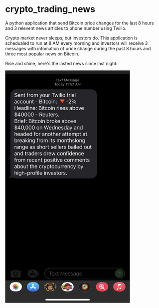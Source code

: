 # crypto_trading_news
A python application that send Bitcoin price changes for the last 8 hours and 3 relevent news articles to phone number using Twilio.

Crypto market never sleeps, but investors do. This application is schedualed to run at 8 AM every morning and investors will receive 3 messages with infomation of price change during the past 8 hours and three most popular news on Bitcoin. 

Rise and shine, here's the lasted news since last night:




<img src="https://github.com/petersuns/crypto_trading_news/blob/main/message%20from%20phone.jpg?raw=true" width="400">
